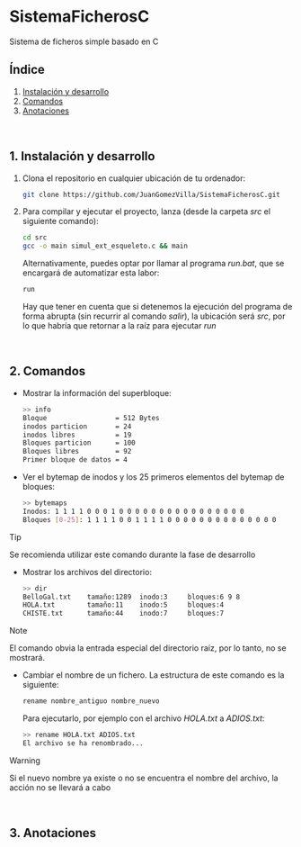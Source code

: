 # SistemaFicherosC
Sistema de ficheros simple basado en C


## Índice
1. [Instalación y desarrollo](#punto1)
2. [Comandos](#punto2)
3. [Anotaciones](#punto3)




<br><div id="punto1"></div>

## 1. Instalación y desarrollo
1. Clona el repositorio en cualquier ubicación de tu ordenador:
    ```bash
    git clone https://github.com/JuanGomezVilla/SistemaFicherosC.git
    ```
2. Para compilar y ejecutar el proyecto, lanza (desde la carpeta _src_ el siguiente comando):
    ```bash
    cd src
    gcc -o main simul_ext_esqueleto.c && main
    ```
    Alternativamente, puedes optar por llamar al programa _run.bat_, que se encargará de automatizar esta labor:
    ```bash
    run
    ```
    Hay que tener en cuenta que si detenemos la ejecución del programa de forma abrupta (sin recurrir al comando _salir_), la ubicación será _src_, por lo que habría que retornar a la raíz para ejecutar _run_



<br><div id="punto2"></div>

## 2. Comandos
- Mostrar la información del superbloque:
    ```bash
    >> info
    Bloque                 = 512 Bytes
    inodos particion       = 24       
    inodos libres          = 19       
    Bloques particion      = 100      
    Bloques libres         = 92       
    Primer bloque de datos = 4
    ```
- Ver el bytemap de inodos y los 25 primeros elementos del bytemap de bloques:
    ```bash
    >> bytemaps
    Inodos: 1 1 1 1 0 0 0 1 0 0 0 0 0 0 0 0 0 0 0 0 0 0 0 0 
    Bloques [0-25]: 1 1 1 1 0 0 1 1 1 1 0 0 0 0 0 0 0 0 0 0 0 0 0 0
    ```
> [!TIP]
> Se recomienda utilizar este comando durante la fase de desarrollo
- Mostrar los archivos del directorio:
    ```bash
    >> dir
    BelloGal.txt    tamaño:1289  inodo:3     bloques:6 9 8 
    HOLA.txt        tamaño:11    inodo:5     bloques:4
    CHISTE.txt      tamaño:44    inodo:7     bloques:7
    ```
> [!NOTE]
> El comando obvia la entrada especial del directorio raíz, por lo tanto, no se mostrará.
- Cambiar el nombre de un fichero. La estructura de este comando es la siguiente:
    ```bash
    rename nombre_antiguo nombre_nuevo
    ```
    Para ejecutarlo, por ejemplo con el archivo _HOLA.txt_ a _ADIOS.txt_:
    ```bash
    >> rename HOLA.txt ADIOS.txt
    El archivo se ha renombrado...
    ```
> [!WARNING]
> Si el nuevo nombre ya existe o no se encuentra el nombre del archivo, la acción no se llevará a cabo



<br><div id="punto3"></div>

## 3. Anotaciones
